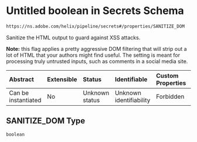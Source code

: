 # Untitled boolean in Secrets Schema

```txt
https://ns.adobe.com/helix/pipeline/secrets#/properties/SANITIZE_DOM
```

Sanitize the HTML output to guard against XSS attacks.

**Note:** this flag applies a pretty aggressive DOM filtering that will strip out a lot of HTML that your authors might find useful. The setting is meant for processing truly untrusted inputs, such as comments in a social media site.

| Abstract            | Extensible | Status         | Identifiable            | Custom Properties | Additional Properties | Access Restrictions | Defined In                                                         |
| :------------------ | :--------- | :------------- | :---------------------- | :---------------- | :-------------------- | :------------------ | :----------------------------------------------------------------- |
| Can be instantiated | No         | Unknown status | Unknown identifiability | Forbidden         | Allowed               | none                | [secrets.schema.json*](secrets.schema.json "open original schema") |

## SANITIZE_DOM Type

`boolean`
